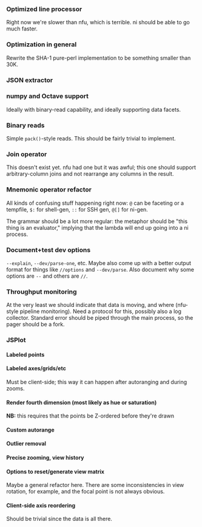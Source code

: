 ### Optimized line processor
Right now we're slower than nfu, which is terrible. ni should be able to go
much faster.

### Optimization in general
Rewrite the SHA-1 pure-perl implementation to be something smaller than 30K.

### JSON extractor

### numpy and Octave support
Ideally with binary-read capability, and ideally supporting data facets.

### Binary reads
Simple `pack()`-style reads. This should be fairly trivial to implement.

### Join operator
This doesn't exist yet. nfu had one but it was awful; this one should support
arbitrary-column joins and not rearrange any columns in the result.

### Mnemonic operator refactor
All kinds of confusing stuff happening right now: `@` can be faceting or a
tempfile, `$:` for shell-gen, `::` for SSH gen, `@[]` for ni-gen.

The grammar should be a lot more regular: the metaphor should be "this thing is
an evaluator," implying that the lambda will end up going into a ni process.

### Document+test dev options
`--explain`, `--dev/parse-one`, etc. Maybe also come up with a better output
format for things like `//options` and `--dev/parse`. Also document why some
options are `--` and others are `//`.

### Throughput monitoring
At the very least we should indicate that data is moving, and where (nfu-style
pipeline monitoring). Need a protocol for this, possibly also a log collector.
Standard error should be piped through the main process, so the pager should be
a fork.

### JSPlot
#### Labeled points
#### Labeled axes/grids/etc
Must be client-side; this way it can happen after autoranging and during zooms.

#### Render fourth dimension (most likely as hue or saturation)
**NB:** this requires that the points be Z-ordered before they're drawn

#### Custom autorange
#### Outlier removal
#### Precise zooming, view history
#### Options to reset/generate view matrix
Maybe a general refactor here. There are some inconsistencies in view rotation,
for example, and the focal point is not always obvious.

#### Client-side axis reordering
Should be trivial since the data is all there.
